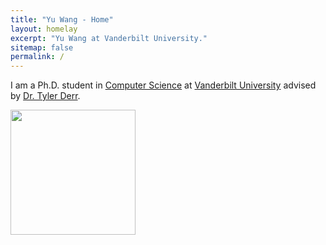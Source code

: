 ```yaml
---
title: "Yu Wang - Home"
layout: homelay
excerpt: "Yu Wang at Vanderbilt University."
sitemap: false
permalink: /
---
```



I am a Ph.D. student in [Computer Science](https://engineering.vanderbilt.edu/eecs/) at [Vanderbilt University](https://vanderbilt.edu) advised by [Dr. Tyler Derr](https://www.cse.msu.edu/~derrtyle/).

<div id='img' class='col-sm-4'>
  <img src="{{site.utl}}{{site.baseutl}}/images/carousel/Profile.png" style="margin:0px 0px; width:200px;display:block" />
</div>
